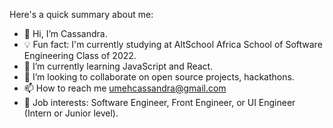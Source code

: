 Here's a quick summary about me:
- 👋 Hi, I’m Cassandra.
- 💡 Fun fact: I'm currently studying at AltSchool Africa School of Software Engineering Class of 2022.
- 🌱 I’m currently learning JavaScript and React.
- 💞️ I’m looking to collaborate on open source projects, hackathons.
- 📫 How to reach me umehcassandra@gmail.com
- 💼 Job interests: Software Engineer, Front Engineer, or UI Engineer (Intern or Junior level).

<!---
cassie202/cassie202 is a ✨ special ✨ repository because its `README.md` (this file) appears on your GitHub profile.
You can click the Preview link to take a look at your changes.
--->
